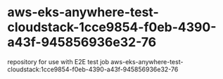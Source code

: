 # aws-eks-anywhere-test-cloudstack-1cce9854-f0eb-4390-a43f-945856936e32-76
repository for use with E2E test job aws-eks-anywhere-test-cloudstack:1cce9854-f0eb-4390-a43f-945856936e32-76
